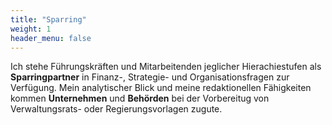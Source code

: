 ```yaml
---
title: "Sparring"
weight: 1
header_menu: false
---
```


Ich stehe Führungskräften und Mitarbeitenden jeglicher Hierachiestufen als **Sparringpartner** in Finanz-, Strategie- und Organisationsfragen zur Verfügung. Mein analytischer Blick und meine redaktionellen Fähigkeiten kommen **Unternehmen** und **Behörden** bei der Vorbereitug von Verwaltungsrats- oder Regierungsvorlagen zugute.
